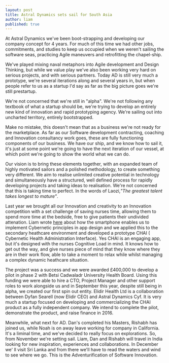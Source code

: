 ```yaml
---
layout: post
title: Astral Dynamics sets sail for South Asia
author: liam
published: true
---
```

At Astral Dynamics we've been boot-strapping and developing our company concept
for 4 years. For much of this time we had other jobs, commitments, and studies
to keep us occupied when we weren't sailing the software seas, practicing Agile
maneuvers and retrofitting the chapel-ship.

We've played mixing naval metaphors into Agile development and Design 
Thinking, but while we value play we've also been working very hard on serious 
projects, and with serious partners. Today AD is still very much a prototype, 
we're several iterations along and several years in, but when people refer to 
us as a startup I'd say as far as the big picture goes we're still prestartup.

We're not concerned that we're still in "alpha". We're not following any 
textbook of what a startup should be, we're trying to develop an entirely new 
kind of innovation and rapid prototyping agency. We're sailing out into 
uncharted territory, entirely bootstrapped.

Make no mistake, this doesn't mean that as a business we're not ready for the 
marketplace. As far as our Software development contracting, coaching and
Innovation consultancy work goes, these are fully functioning components of 
our business. We have our ship, and we know how to sail it, it's just at 
some point we're going to have the next iteration of our vessel, at which point
we're going to show the world what we can do.

Our vision is to bring these elements together, with an expanded team of 
highly motivated sailors and a polished methodology, to create something very 
different. We aim to realise unlimited creative potential in technology and 
simultaneously have a structured, well defined process for rapidly developing 
projects and taking ideas to realisation. We're not concerned that this is 
taking time to perfect. In the words of Laozi,_"The greatest talent takes 
longest to mature"_.

Last year we brought all our Innovation and creativity to an Innovation 
competition with a set challenge of saving nurses time, allowing them to 
spend more time at the bedside, free to give patients their undivided 
attenation. Liam wrote [here](http://astraldynamics.co.uk/2014/12/22/Cybernetic-cultures.html)
 about how the smartphone enables us to 
implement Cybernetic principles in app design and we applied this to the 
secondary heathcare environment and developed a prototype CHAI (
Cybernetic Health Administration Interface). Yes CHAI is an engaging app, but 
it's designed with the nurses Cognitive Load in mind. It knows how to get out 
the way, and give nurses piece of mind that they know where they are in their
work flow, able to take a moment to relax while whilst managing a complex 
dynamic heathcare situation.  

The project was a success and we were awarded £400,000 to develop a pilot in 
phase 2 with Betsi Cadwaladr University Health Board. Using this funding we 
were able to hire a CTO, Project Manager and other support roles to work 
alongside us and in September this year, despite still being in alpha, we 
created our first spin out entity. Elidir Health Ltd is a collaboration 
between Dyfan Searell  (now Elidir CEO) and Astral Dynamics Cyf. It is very 
much a startup focused on developing and commercializing the CHAI product as 
a fully independent company. We intend to complete the pilot, demonstrate the 
product, and raise finance in 2016.

Meanwhile, what next for AD. Dan's completed his Masters, Rishabh has joined 
us, while Noah is on away leave working for company in California. It's 
a liminal time, and we've decided to really focus on explorations. So, from 
November we're setting sail. Liam, Dan and Rishabh will travel in India 
looking for new inspiration, experiences and collaborations. In December we'
ll visit Sri Lanka and from there we'll have to read the waters and wind to 
see where we go. This is the Adventurification of Software Innovation.
